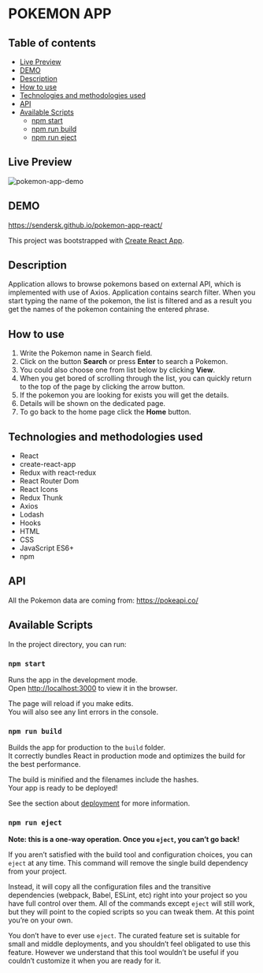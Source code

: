 # POKEMON APP

## Table of contents

- [Live Preview](#live-preview)
- [DEMO](#demo)
- [Description](#description)
- [How to use](#how-to-use)
- [Technologies and methodologies used](#technologies-and-methodologies-used)
- [API](#api)
- [Available Scripts](#available-scripts)
  - [npm start](#npm-start)
  - [npm run build](#npm-run-build)
  - [npm run eject](#npm-run-eject)

## Live Preview

![pokemon-app-demo](https://user-images.githubusercontent.com/55362061/106355108-4b50de80-62f6-11eb-9714-04fe49963258.gif)

## DEMO

https://sendersk.github.io/pokemon-app-react/

This project was bootstrapped with [Create React App](https://github.com/facebook/create-react-app).

## Description

Application allows to browse pokemons based on external API, which is implemented with use of Axios. Application contains search filter. When you start typing the name of the pokemon, the list is filtered and as a result you get the names of the pokemon containing the entered phrase.

## How to use

1. Write the Pokemon name in Search field.
2. Click on the button **Search** or press **Enter** to search a Pokemon.
3. You could also choose one from list below by clicking **View**.
4. When you get bored of scrolling through the list, you can quickly return to the top of the page by clicking the arrow button.
5. If the pokemon you are looking for exists you will get the details.
6. Details will be shown on the dedicated page.
7. To go back to the home page click the **Home** button.

## Technologies and methodologies used

- React
- create-react-app
- Redux with react-redux
- React Router Dom
- React Icons
- Redux Thunk
- Axios
- Lodash
- Hooks
- HTML
- CSS
- JavaScript ES6+
- npm

## API

All the Pokemon data are coming from:
https://pokeapi.co/

## Available Scripts

In the project directory, you can run:

### `npm start`

Runs the app in the development mode.\
Open [http://localhost:3000](http://localhost:3000) to view it in the browser.

The page will reload if you make edits.\
You will also see any lint errors in the console.

### `npm run build`

Builds the app for production to the `build` folder.\
It correctly bundles React in production mode and optimizes the build for the best performance.

The build is minified and the filenames include the hashes.\
Your app is ready to be deployed!

See the section about [deployment](https://facebook.github.io/create-react-app/docs/deployment) for more information.

### `npm run eject`

**Note: this is a one-way operation. Once you `eject`, you can’t go back!**

If you aren’t satisfied with the build tool and configuration choices, you can `eject` at any time. This command will remove the single build dependency from your project.

Instead, it will copy all the configuration files and the transitive dependencies (webpack, Babel, ESLint, etc) right into your project so you have full control over them. All of the commands except `eject` will still work, but they will point to the copied scripts so you can tweak them. At this point you’re on your own.

You don’t have to ever use `eject`. The curated feature set is suitable for small and middle deployments, and you shouldn’t feel obligated to use this feature. However we understand that this tool wouldn’t be useful if you couldn’t customize it when you are ready for it.
